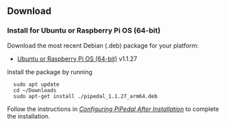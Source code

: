 ## Download

### Install for Ubuntu or Raspberry Pi OS (64-bit)

Download the most recent Debian (.deb) package for your platform:

- [Ubuntu or Raspberry Pi OS (64-bit)](https://github.com/rerdavies/pipedal/releases/download/v1.1.27/pipedal_1.1.27_arm64.deb) v1.1.27

Install the package by running 

```
  sudo apt update
  cd ~/Downloads  
  sudo apt-get install ./pipedal_1.1.27_arm64.deb
```

Follow the instructions in [_Configuring PiPedal After Installation_](https://rerdavies.github.io/pipedal/Configuring.html) to complete the installation.
